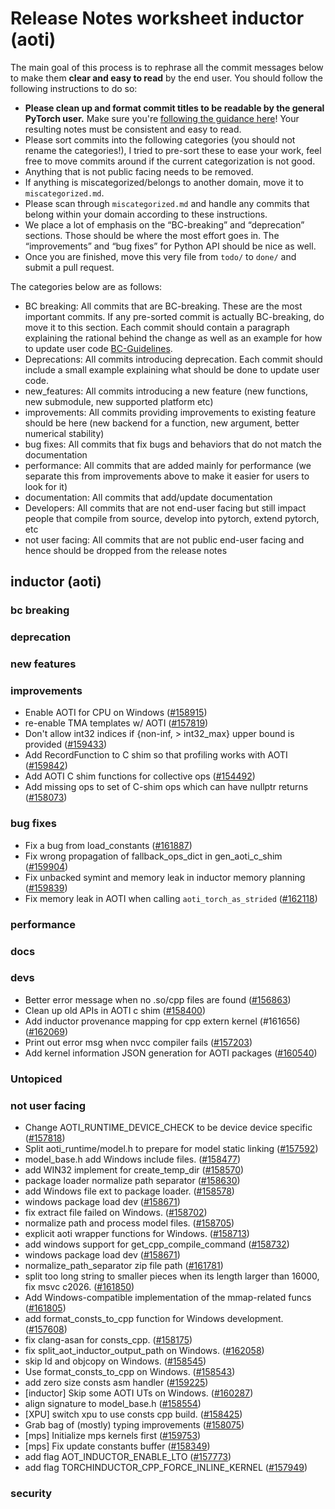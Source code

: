 
# Release Notes worksheet inductor (aoti)

The main goal of this process is to rephrase all the commit messages below to make them **clear and easy to read** by the end user. You should follow the following instructions to do so:

* **Please clean up and format commit titles to be readable by the general PyTorch user.** Make sure you're [following the guidance here](https://docs.google.com/document/d/14OmgGBr1w6gl1VO47GGGdwrIaUNr92DFhQbY_NEk8mQ/edit)! Your resulting notes must be consistent and easy to read.
* Please sort commits into the following categories (you should not rename the categories!), I tried to pre-sort these to ease your work, feel free to move commits around if the current categorization is not good.
* Anything that is not public facing needs to be removed.
* If anything is miscategorized/belongs to another domain, move it to `miscategorized.md`.
* Please scan through `miscategorized.md` and handle any commits that belong within your domain according to these instructions.
* We place a lot of emphasis on the “BC-breaking” and “deprecation” sections. Those should be where the most effort goes in. The “improvements” and “bug fixes” for Python API should be nice as well.
* Once you are finished, move this very file from `todo/` to `done/` and submit a pull request.

The categories below are as follows:

* BC breaking: All commits that are BC-breaking. These are the most important commits. If any pre-sorted commit is actually BC-breaking, do move it to this section. Each commit should contain a paragraph explaining the rational behind the change as well as an example for how to update user code [BC-Guidelines](https://docs.google.com/document/d/14OmgGBr1w6gl1VO47GGGdwrIaUNr92DFhQbY_NEk8mQ/edit#heading=h.a9htwgvvec1m).
* Deprecations: All commits introducing deprecation. Each commit should include a small example explaining what should be done to update user code.
* new_features: All commits introducing a new feature (new functions, new submodule, new supported platform etc)
* improvements: All commits providing improvements to existing feature should be here (new backend for a function, new argument, better numerical stability)
* bug fixes: All commits that fix bugs and behaviors that do not match the documentation
* performance: All commits that are added mainly for performance (we separate this from improvements above to make it easier for users to look for it)
* documentation: All commits that add/update documentation
* Developers: All commits that are not end-user facing but still impact people that compile from source, develop into pytorch, extend pytorch, etc
* not user facing: All commits that are not public end-user facing and hence should be dropped from the release notes

## inductor (aoti)
### bc breaking
### deprecation
### new features
### improvements
- Enable AOTI for CPU on Windows ([#158915](https://github.com/pytorch/pytorch/pull/158915))
- re-enable TMA templates w/ AOTI ([#157819](https://github.com/pytorch/pytorch/pull/157819))
- Don't allow int32 indices if {non-inf, > int32_max} upper bound is provided ([#159433](https://github.com/pytorch/pytorch/pull/159433))
- Add RecordFunction to C shim so that profiling works with AOTI ([#159842](https://github.com/pytorch/pytorch/pull/159842))
- Add AOTI C shim functions for collective ops ([#154492](https://github.com/pytorch/pytorch/pull/154492))
- Add missing ops to set of C-shim ops which can have nullptr returns ([#158073](https://github.com/pytorch/pytorch/pull/158073))

### bug fixes
- Fix a bug from load_constants ([#161887](https://github.com/pytorch/pytorch/pull/161887))
- Fix wrong propagation of fallback_ops_dict in gen_aoti_c_shim ([#159904](https://github.com/pytorch/pytorch/pull/159904))
- Fix unbacked symint and memory leak in inductor memory planning ([#159839](https://github.com/pytorch/pytorch/pull/159839))
- Fix memory leak in AOTI when calling `aoti_torch_as_strided` ([#162118](https://github.com/pytorch/pytorch/pull/162118))

### performance
### docs
### devs
- Better error message when no .so/cpp files are found ([#156863](https://github.com/pytorch/pytorch/pull/156863))
- Clean up old APIs in AOTI c shim ([#158400](https://github.com/pytorch/pytorch/pull/158400))
- Add inductor provenance mapping for cpp extern kernel (#161656) ([#162069](https://github.com/pytorch/pytorch/pull/162069))
- Print out error msg when nvcc compiler fails ([#157203](https://github.com/pytorch/pytorch/pull/157203))
- Add kernel information JSON generation for AOTI packages ([#160540](https://github.com/pytorch/pytorch/pull/160540))

### Untopiced
### not user facing
- Change AOTI_RUNTIME_DEVICE_CHECK to be device device specific ([#157818](https://github.com/pytorch/pytorch/pull/157818))
- Split aoti_runtime/model.h to prepare for model static linking ([#157592](https://github.com/pytorch/pytorch/pull/157592))
- model_base.h add Windows include files. ([#158477](https://github.com/pytorch/pytorch/pull/158477))
- add WIN32 implement for create_temp_dir ([#158570](https://github.com/pytorch/pytorch/pull/158570))
- package loader normalize path separator ([#158630](https://github.com/pytorch/pytorch/pull/158630))
- add Windows file ext to package loader. ([#158578](https://github.com/pytorch/pytorch/pull/158578))
- windows package load dev ([#158671](https://github.com/pytorch/pytorch/pull/158671))
- fix extract file failed on Windows. ([#158702](https://github.com/pytorch/pytorch/pull/158702))
- normalize path and process model files. ([#158705](https://github.com/pytorch/pytorch/pull/158705))
- explicit aoti wrapper functions for Windows. ([#158713](https://github.com/pytorch/pytorch/pull/158713))
- add windows support for get_cpp_compile_command ([#158732](https://github.com/pytorch/pytorch/pull/158732))
- windows package load dev ([#158671](https://github.com/pytorch/pytorch/pull/158671))
- normalize_path_separator zip file path ([#161781](https://github.com/pytorch/pytorch/pull/161781))
- split too long string to smaller pieces when its length larger than 16000, fix msvc c2026. ([#161850](https://github.com/pytorch/pytorch/pull/161850))
- Add Windows-compatible implementation of the mmap-related funcs ([#161805](https://github.com/pytorch/pytorch/pull/161805))
- add format_consts_to_cpp function for Windows development. ([#157608](https://github.com/pytorch/pytorch/pull/157608))
- fix clang-asan for consts_cpp. ([#158175](https://github.com/pytorch/pytorch/pull/158175))
- fix split_aot_inductor_output_path on Windows. ([#162058](https://github.com/pytorch/pytorch/pull/162058))
- skip ld and objcopy on Windows. ([#158545](https://github.com/pytorch/pytorch/pull/158545))
- Use format_consts_to_cpp on Windows. ([#158543](https://github.com/pytorch/pytorch/pull/158543))
- add zero size consts asm handler ([#159225](https://github.com/pytorch/pytorch/pull/159225))
- [inductor] Skip some AOTI UTs on Windows. ([#160287](https://github.com/pytorch/pytorch/pull/160287))
- align signature to model_base.h ([#158554](https://github.com/pytorch/pytorch/pull/158554))
- [XPU] switch xpu to use consts cpp build. ([#158425](https://github.com/pytorch/pytorch/pull/158425))
- Grab bag of (mostly) typing improvements ([#158075](https://github.com/pytorch/pytorch/pull/158075))
- [mps] Initialize mps kernels first ([#159753](https://github.com/pytorch/pytorch/pull/159753))
- [mps] Fix update constants buffer ([#158349](https://github.com/pytorch/pytorch/pull/158349))
- add flag AOT_INDUCTOR_ENABLE_LTO ([#157773](https://github.com/pytorch/pytorch/pull/157773))
- add flag TORCHINDUCTOR_CPP_FORCE_INLINE_KERNEL ([#157949](https://github.com/pytorch/pytorch/pull/157949))

### security
